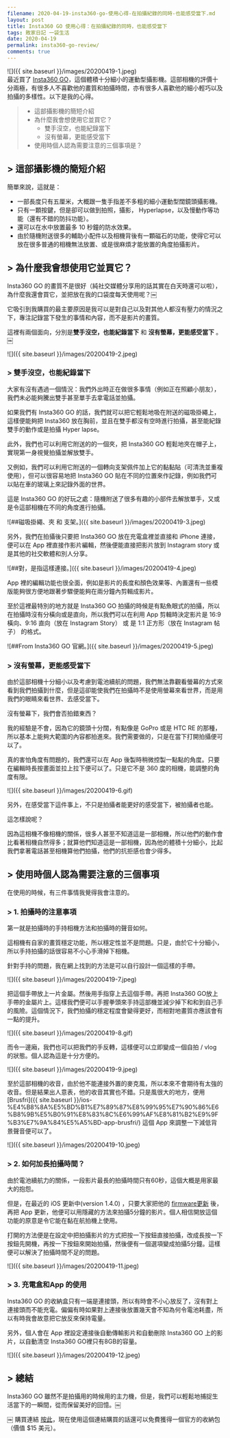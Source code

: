 ```yaml
---
filename: 2020-04-19-insta360-go-使用心得-在拍攝紀錄的同時-也能感受當下.md
layout: post
title: Insta360 GO 使用心得：在拍攝紀錄的同時，也能感受當下
tags: 敗家日記 一袋生活
date: 2020-04-19
permalink: insta360-go-review/
comments: true
---
```


![]({{ site.baseurl }}/images/20200419-1.jpeg)  
最近買了 [Insta360 GO](https://www.insta360.com/sal/go?insrc=INR1MW5)，這個體積十分細小的運動型攝影機。這部相機的評價十分兩極，有很多人不喜歡他的畫質和拍攝時間，亦有很多人喜歡他的細小輕巧以及拍攝的多樣性。以下是我的心得。

> * 這部攝影機的簡短介紹
> * 為什麼我會想使用它並買它？
>     * 雙手沒空，也能紀錄當下
>     * 沒有螢幕，更能感受當下
> * 使用時個人認為需要注意的三個事項是？

## > 這部攝影機的簡短介紹

簡單來說，這就是：

* 一部長度只有五厘米，大概跟一隻手指差不多粗的細小運動型闊鏡頭攝影機。
* 只有一顆按鍵，但是卻可以做到拍照，攝影， Hyperlapse，以及慢動作等功能（還有不錯的防抖功能）。
* 還可以在水中放置最多 10 秒鐘的防水效果。
* 由於隨機附送很多的輔助小配件以及相機背後有一顆磁石的功能，使得它可以放在很多普通的相機無法放置、或是很麻煩才能放置的角度拍攝影片。

## > 為什麼我會想使用它並買它？

Insta360 GO 的畫質不是很好（純社交媒體分享用的話其實在白天時還可以啦），為什麼我還會買它，並把放在我的口袋度每天使用呢？￼

它吸引到我購買的最主要原因是我可以是對自己以及對其他人都沒有壓力的情況之下，專注記錄當下發生的事情和內容，而不是影片的畫質。

這裡有兩個面向，分別是**雙手沒空，也能紀錄當下** 和 **沒有螢幕，更能感受當下** 。￼

![]({{ site.baseurl }}/images/20200419-2.jpeg)  

### > 雙手沒空，也能紀錄當下

大家有沒有遇過一個情況：我們外出時正在做很多事情（例如正在照顧小朋友），我們未必能夠騰出雙手甚至單手去拿電話並拍攝。

如果我們有 Insta360 GO 的話，我們就可以把它輕鬆地吸在附送的磁吸掛繩上，這樣便能夠把 Insta360 放在胸前，並且在雙手都沒有空時進行拍攝，甚至能紀錄雙手的動作或是拍攝 Hyper lapse。

此外，我們也可以利用它附送的的一個夾，把 Insta360 GO 輕鬆地夾在帽子上，實現第一身視覺拍攝並解放雙手。

又例如，我們可以利用它附送的一個轉向支架佩件加上它的黏黏貼（可清洗並重複使用），但可以很容易地把 Insta360 GO 貼在不同的位置來作記錄，例如我們可以貼在車的玻璃上來記錄外面的世界。

這是 Insta360 GO 的好玩之處：隨機附送了很多有趣的小部件去解放單手，又或是令這部相機在不同的角度進行拍攝。

![##磁吸掛繩、夾 和 支架。]({{ site.baseurl }}/images/20200419-3.jpeg)

另外，我們在拍攝後只要把 Insta360 GO 放在充電盒裡並直接和 iPhone 連接，便可以在 App 裡直接作影片編輯，然後便能直接把影片放到 Instagram story 或是其他的社交軟體和別人分享。

![##對，是指這樣連接。]({{ site.baseurl }}/images/20200419-4.jpeg)

App 裡的編輯功能也很全面，例如是影片的長度和顏色效果等、內置還有一些模版能夠很方便地跟著步驟便能夠在兩分鐘內剪輯成影片。

至於這裡最特別的地方就是 Insta360 GO 拍攝的時候是有點魚眼式的拍攝，所以在拍攝時沒有分橫向或是直向，所以我們可以在利用 App 剪輯時決定影片是 16:9 橫向、9:16 直向（放在 Instagram Story） 或 是 1:1 正方形（放在 Instagram 帖子） 的格式。

![##From Insta360 GO 官網。]({{ site.baseurl }}/images/20200419-5.jpeg)

### > 沒有螢幕，更能感受當下

由於這部相機十分細小以及考慮到電池續航的問題，我們無法靠觀看螢幕的方式來看到我們拍攝到什麼，但是這卻能使我們在拍攝時不是使用螢幕來看世界，而是用我們的眼睛來看世界、去感受當下。

沒有螢幕下，我們會否拍錯東西？

我的經驗是不會，因為它的鏡頭十分闊，有點像是 GoPro 或是 HTC RE 的那種，所以基本上能夠大範圍的內容都拍進來。我們需要做的，只是在當下打開拍攝便可以了。

真的害怕角度有問題的，我們還可以在 App 後製時稍微控製一點點的角度。只要在編輯時長按畫面並拉上拉下便可以了。只是它不是 360 度的相機，能調整的角度有限。

![]({{ site.baseurl }}/images/20200419-6.gif)

另外，在感受當下這件事上，不只是拍攝者能更好的感受當下，被拍攝者也能。

這怎樣說呢？

因為這相機不像相機的關係，很多人甚至不知道這是一部相機，所以他們的動作會比看著相機自然得多；就算他們知道這是一部相機，因為他的體積十分細小，比起我們拿著電話甚至相機算他們拍攝，他們的抗拒感也會少得多。

## > 使用時個人認為需要注意的三個事項

在使用的時候，有三件事情我覺得我會注意的。

### > 1. 拍攝時的注意事項

第一就是拍攝時的手持相機方法和拍攝時的聲音如何。

這相機有自家的畫質穩定功能，所以穩定性並不是問題。只是，由於它十分細小，所以手持拍攝的話很容易不小心手滑掉下相機。

針對手持的問題，我在網上找到的方法是可以自行設計一個這樣的手帶。

![]({{ site.baseurl }}/images/20200419-7.jpeg)

把這個手帶放上一片金屬。然後用手指穿上去這個手帶。再把 Insta360 GO放上手帶的金屬片上。這樣我們便可以手握拳頭來手持這部機並減少掉下和和到自己手的風險。這個情況下，我們拍攝的穩定程度會變得更好，而相對地畫質亦應該會有一點的提升。

![]({{ site.baseurl }}/images/20200419-8.gif)

而令一邊廂，我們也可以把我們的手反轉，這樣便可以立即變成一個自拍 / vlog 的狀態。個人認為這是十分方便的。

![]({{ site.baseurl }}/images/20200419-9.jpeg)

至於這部相機的收音，由於他不能連接外置的麥克風，所以本來不會期待有太強的收音。但是結果出人意表，他的收音其實也不錯。只是風很大的地方，便用 [Brusfri]({{ site.baseurl }}/ios-%E4%B8%8A%E5%BD%B1%E7%89%87%E8%99%95%E7%90%86%E6%B8%9B%E5%B0%91%E8%83%8C%E6%99%AF%E8%81%B2%E9%9F%B3%E7%9A%84%E5%A5%BD-app-brusfri/) 這個 App 來調整一下減低背景聲音便可以了。

![]({{ site.baseurl }}/images/20200419-10.jpeg)

### > 2. 如何加長拍攝時間？

由於電池續航力的關係，一段影片最長的拍攝時間只有60秒，這個大概是用家最大的抱怨。

但是，在最近的 iOS 更新中(version 1.4.0) ，只要大家把他的 [firmware更新](https://www.insta360.com/support/supportcourse?post_id=12843) 後，再把 App 更新，他便可以用隱藏的方法來拍攝5分鐘的影片。個人相信開放這個功能的原意是令它能在黏在航拍機上使用。

打開的方法便是在設定中把拍攝影片的方式把按一下按鈕直接拍攝，改成長按一下按鈕先開機，再按一下按鈕來開始拍攝，然後便有一個選項變成拍攝5分鐘。這樣便可以解決了拍攝時間不足的問題。

![]({{ site.baseurl }}/images/20200419-11.jpeg)

### > 3. 充電盒和App 的使用

 Insta360 GO 的收納盒只有一端是連接頭，所以有時會不小心放反了，沒有對上連接頭而不能充電。偏偏有時如果對上連接後放置幾天會不知為何令電池耗盡，所以有時我會故意把它放反來保持電量。

另外，個人會在 App 裡設定連接後自動傳輸影片和自動刪除 Insta360 GO 上的影片，以自動清空 Insta360 GO裡只有8GB的容量。

![]({{ site.baseurl }}/images/20200419-12.jpeg)

## > 總結

Insta360 GO 雖然不是拍攝用的時候用的主力機，但是，我們可以輕鬆地捕捉生活當下的一瞬間，從而保留美好的回憶。￼

￼
購買連結 [按此](https://www.insta360.com/sal/go?insrc=INR1MW5)，現在使用這個連結購買的話還可以免費獲得一個官方的收納包（價值 $15 美元）。
